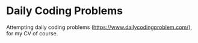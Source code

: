 # Daily Coding Problems

Attempting daily coding problems (https://www.dailycodingproblem.com/), for my CV of course.